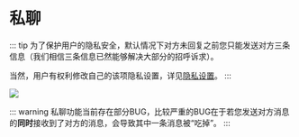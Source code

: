 # 私聊

::: tip
为了保护用户的隐私安全，默认情况下对方未回复之前您只能发送对方三条信息（我们相信三条信息已然能够解决大部分的招呼诉求）。

当然，用户有权利修改自己的该项隐私设置，详见[隐私设置](./user.md#隐私设置)。
:::


![](https://oss.kinda.info/image/202308191733378.PNG)

::: warning
私聊功能当前存在部分BUG，比较严重的BUG在于若您发送对方消息的**同时**接收到了对方的消息，会导致其中一条消息被“吃掉”。
:::